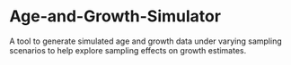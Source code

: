 # Age-and-Growth-Simulator
A tool to generate simulated age and growth data under varying sampling scenarios to help explore sampling effects on growth estimates.
